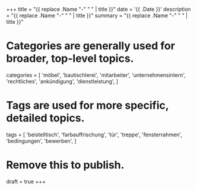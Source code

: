 +++
title = "{{ replace .Name "-" " " | title }}"
date = '{{ .Date }}'
description = "{{ replace .Name "-" " " | title }}"
summary = "{{ replace .Name "-" " " | title }}"
# Categories are generally used for broader, top-level topics.
categories = [
 'möbel',
 'bautischlerei',
 'mitarbeiter',
 'unternehmensintern',
 'rechtliches',
 'ankündigung',
 'dienstleistung',
]
# Tags are used for more specific, detailed topics.
tags = [
 'beistelltisch',
 'farbauffrischung',
 'tür',
 'treppe',
 'fensterrahmen',
 'bedingungen',
 'bewerben',
]
# Remove this to publish.
draft = true
+++
